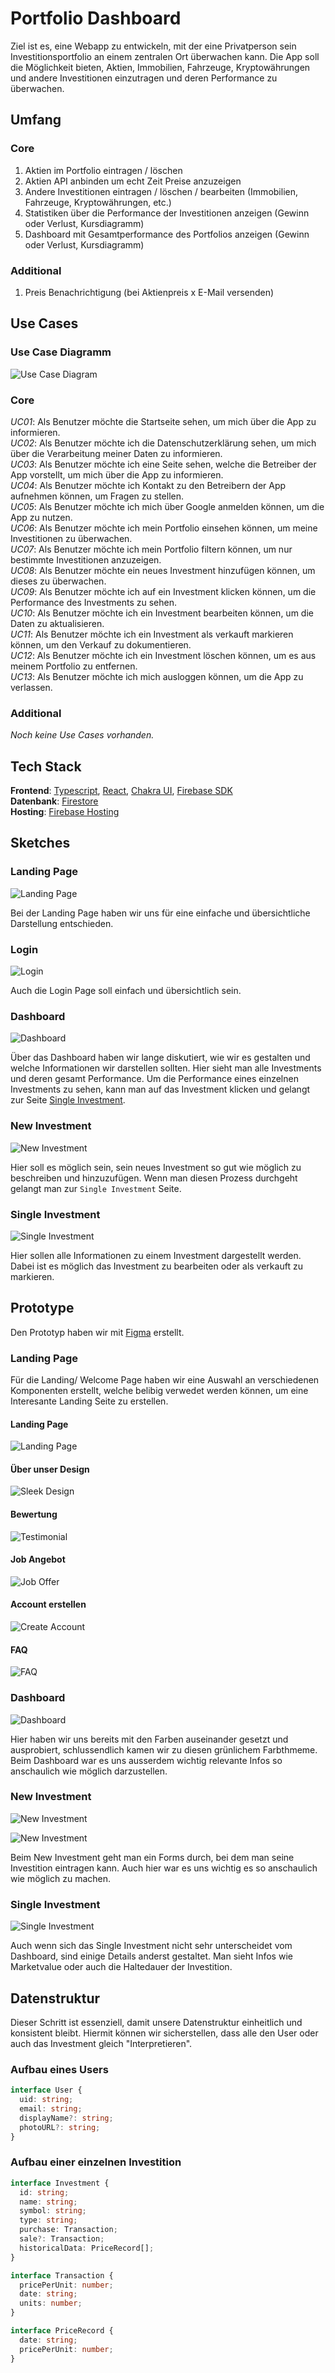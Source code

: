 # Portfolio Dashboard

Ziel ist es, eine Webapp zu entwickeln, mit der eine Privatperson sein Investitionsportfolio an einem zentralen Ort überwachen kann. Die App soll die Möglichkeit bieten, Aktien, Immobilien, Fahrzeuge, Kryptowährungen und andere Investitionen einzutragen und deren Performance zu überwachen.

## Umfang

### Core

1. Aktien im Portfolio eintragen / löschen
2. Aktien API anbinden um echt Zeit Preise anzuzeigen
3. Andere Investitionen eintragen / löschen / bearbeiten (Immobilien, Fahrzeuge, Kryptowährungen, etc.)
4. Statistiken über die Performance der Investitionen anzeigen (Gewinn oder Verlust, Kursdiagramm)
5. Dashboard mit Gesamtperformance des Portfolios anzeigen (Gewinn oder Verlust, Kursdiagramm)

### Additional

1. Preis Benachrichtigung (bei Aktienpreis x E-Mail versenden)

## Use Cases

### Use Case Diagramm

![Use Case Diagram](docs/use-case-diagram.png)

### Core

_UC01_: Als Benutzer möchte die Startseite sehen, um mich über die App zu informieren. \
_UC02_: Als Benutzer möchte ich die Datenschutzerklärung sehen, um mich über die Verarbeitung meiner Daten zu informieren. \
_UC03_: Als Benutzer möchte ich eine Seite sehen, welche die Betreiber der App vorstellt, um mich über die App zu informieren. \
_UC04_: Als Benutzer möchte ich Kontakt zu den Betreibern der App aufnehmen können, um Fragen zu stellen. \
_UC05_: Als Benutzer möchte ich mich über Google anmelden können, um die App zu nutzen. \
_UC06_: Als Benutzer möchte ich mein Portfolio einsehen können, um meine Investitionen zu überwachen. \
_UC07_: Als Benutzer möchte ich mein Portfolio filtern können, um nur bestimmte Investitionen anzuzeigen. \
_UC08_: Als Benutzer möchte ein neues Investment hinzufügen können, um dieses zu überwachen. \
_UC09_: Als Benutzer möchte ich auf ein Investment klicken können, um die Performance des Investments zu sehen. \
_UC10_: Als Benutzer möchte ich ein Investment bearbeiten können, um die Daten zu aktualisieren. \
_UC11_: Als Benutzer möchte ich ein Investment als verkauft markieren können, um den Verkauf zu dokumentieren. \
_UC12_: Als Benutzer möchte ich ein Investment löschen können, um es aus meinem Portfolio zu entfernen. \
_UC13_: Als Benutzer möchte ich mich ausloggen können, um die App zu verlassen.

### Additional

_Noch keine Use Cases vorhanden._

## Tech Stack

**Frontend**: [Typescript](https://www.typescriptlang.org/), [React](https://react.dev), [Chakra UI](https://chakra-ui.com/), [Firebase SDK](https://firebase.google.com/docs/web/setup) \
**Datenbank**: [Firestore](https://firebase.google.com/docs/firestore) \
**Hosting**: [Firebase Hosting](https://firebase.google.com/docs/hosting)

## Sketches

### Landing Page

![Landing Page](docs/sketches/landingpage-sketch.png)

Bei der Landing Page haben wir uns für eine einfache und übersichtliche Darstellung entschieden.

### Login

![Login](docs/sketches/login-sketch.png)

Auch die Login Page soll einfach und übersichtlich sein.

### Dashboard

![Dashboard](docs/sketches/dashboard-sketch.png)

Über das Dashboard haben wir lange diskutiert, wie wir es gestalten und welche Informationen wir darstellen sollten.
Hier sieht man alle Investments und deren gesamt Performance. Um die Performance eines einzelnen Investments zu sehen, kann man auf das Investment klicken und gelangt zur Seite [Single Investment](#single-investment).

### New Investment

![New Investment](docs/sketches/new-investment-sketch.png)

Hier soll es möglich sein, sein neues Investment so gut wie möglich zu beschreiben und hinzuzufügen. Wenn man diesen Prozess durchgeht gelangt man zur `Single Investment` Seite.

### Single Investment

![Single Investment](docs/sketches/single-investment-sketch.png)

Hier sollen alle Informationen zu einem Investment dargestellt werden. Dabei ist es möglich das Investment zu bearbeiten oder als verkauft zu markieren.

## Prototype

Den Prototyp haben wir mit [Figma](https://www.figma.com/) erstellt.

### Landing Page

Für die Landing/ Welcome Page haben wir eine Auswahl an verschiedenen Komponenten erstellt, welche belibig verwedet werden können, um eine Interesante Landing Seite zu erstellen.

#### Landing Page

![Landing Page](docs/prototypes/landing-page.png)

#### Über unser Design

![Sleek Design](docs/prototypes/3D-dashboard-design.png)

#### Bewertung

![Testimonial](docs/prototypes/testimonial.png)

#### Job Angebot

![Job Offer](docs/prototypes/job-offer.png)

#### Account erstellen

![Create Account](docs/prototypes/create-account-now.png)

#### FAQ

![FAQ](docs/prototypes/simple-faq.png)

### Dashboard

![Dashboard](docs/prototypes/dashboard-prototype.png)

Hier haben wir uns bereits mit den Farben auseinander gesetzt und ausprobiert, schlussendlich kamen wir zu diesen grünlichem Farbthmeme. Beim Dashboard war es uns ausserdem wichtig relevante Infos so anschaulich wie möglich darzustellen.

### New Investment

![New Investment](docs/prototypes/new-investment-1-prototype.png)

![New Investment](docs/prototypes/new-investment-2-prototype.png)

Beim New Investment geht man ein Forms durch, bei dem man seine Investition eintragen kann. Auch hier war es uns wichtig es so anschaulich wie möglich zu machen.

### Single Investment

![Single Investment](docs/prototypes/single-investment-prototype.png)

Auch wenn sich das Single Investment nicht sehr unterscheidet vom Dashboard, sind einige Details anderst gestaltet. Man sieht Infos wie Marketvalue oder auch die Haltedauer der Investition.

## Datenstruktur

Dieser Schritt ist essenziell, damit unsere Datenstruktur einheitlich und konsistent bleibt.
Hiermit können wir sicherstellen, dass alle den User oder auch das Investment gleich "Interpretieren".

### Aufbau eines Users

```ts
interface User {
  uid: string;
  email: string;
  displayName?: string;
  photoURL?: string;
}
```

### Aufbau einer einzelnen Investition

```ts
interface Investment {
  id: string;
  name: string;
  symbol: string;
  type: string;
  purchase: Transaction;
  sale?: Transaction;
  historicalData: PriceRecord[];
}

interface Transaction {
  pricePerUnit: number;
  date: string;
  units: number;
}

interface PriceRecord {
  date: string;
  pricePerUnit: number;
}
```
